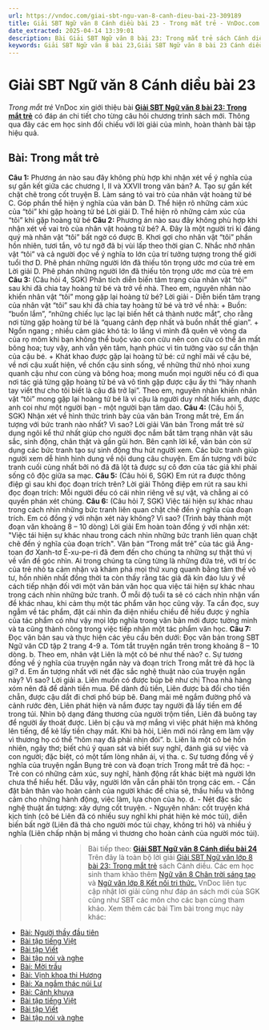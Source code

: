 ```yaml
---
url: https://vndoc.com/giai-sbt-ngu-van-8-canh-dieu-bai-23-309189
title: Giải SBT Ngữ văn 8 Cánh diều bài 23 - Trong mắt trẻ - VnDoc.com
date_extracted: 2025-04-14 13:39:01
description: Bài Giải SBT Ngữ văn 8 bài 23: Trong mắt trẻ sách Cánh diều có đáp án chi tiết cho các bạn cùng tham khảo.
keywords: Giải SBT Ngữ văn 8 bài 23,Giải SBT Ngữ văn 8 bài 23 Cánh diều,Giải sách bài tập Ngữ văn CD lớp 8,Ngữ văn lớp 8 Cánh diều,giải bài tập ngữ văn lớp 8,bài Trong mắt trẻ,soạn bài ngữ văn 8,ôn tập ngữ văn 8
---
```


# Giải SBT Ngữ văn 8 Cánh diều bài 23
 _Trong mắt trẻ_
VnDoc xin giới thiệu bài **[Giải SBT Ngữ văn 8 bài 23: Trong mắt trẻ](<https://vndoc.com/giai-sbt-ngu-van-8-canh-dieu-bai-23-309189>)** có đáp án chi tiết cho từng câu hỏi chương trình sách mới. Thông qua đây các em học sinh đối chiếu với lời giải của mình, hoàn thành bài tập hiệu quả.
## Bài: Trong mắt trẻ
**Câu 1:** Phương án nào sau đây không phù hợp khi nhận xét về ý nghĩa của sự gắn kết giữa các chương I, II và XXVII trong văn bản?
A. Tạo sự gắn kết chặt chẽ trong cốt truyện
B. Làm sáng tỏ vai trò của nhân vật hoàng tử bé
C. Góp phần thể hiện ý nghĩa của văn bản
D. Thể hiện rõ những cảm xúc của “tôi” khi gặp hoàng tử bé
Lời giải
D. Thể hiện rõ những cảm xúc của “tôi” khi gặp hoàng tử bé
**Câu 2:** Phương án nào sau đây không phù hợp khi nhận xét về vai trò của nhân vật hoàng tử bé?
A. Đây là một người tri kỉ đáng quý mà nhân vật “tôi” bất ngờ có được
B. Khơi gợi cho nhân vật “tôi” phần hồn nhiên, tươi tắn, vô tư ngỡ đã bị vùi lấp theo thời gian
C. Nhắc nhở nhân vật “tôi” và cả người đọc về ý nghĩa to lớn của trí tưởng tượng trong thế giới tuổi thơ
D. Phê phán những người lớn đã thiếu tôn trọng ước mơ của trẻ em
Lời giải
D. Phê phán những người lớn đã thiếu tôn trọng ước mơ của trẻ em
**Câu 3:** \(Câu hỏi 4, SGK\) Phân tích diễn biến tâm trạng của nhân vật “tôi” sau khi đã chia tay hoàng tử bé và trở về nhà. Theo em, nguyên nhân nào khiến nhân vật “tôi” mong gặp lại hoàng tử bé?
Lời giải
\- Diễn biến tâm trạng của nhân vật “tôi” sau khi đã chia tay hoàng tử bé và trở về nhà:
\+ Buồn: “buồn lắm”, “những chiếc lục lạc lại biến hết cả thành nước mắt”, cho rằng nơi từng gặp hoàng tử bé là “quang cảnh đẹp nhất và buồn nhất thế gian”. + Ngổn ngang ; nhiều cảm giác khó tả: lo lắng vì mình đã quên vẽ vòng da của rọ mõm khi bạn không thể buộc vào con cừu nên con cừu có thể ăn mất bông hoa; tuy vậy, anh vẫn yên tâm, hạnh phúc vì tin tưởng vào sự cẩn thận của cậu bé.
\+ Khát khao được gặp lại hoàng tử bé: cứ nghĩ mãi về cậu bé, về nơi cậu xuất hiện, về chốn cậu sinh sống, về những thứ nhỏ nhoi xung quanh cậu như con cùng và bông hoa; mong muốn mọi người nếu có đi qua nơi tác giả từng gặp hoàng tử bé và vô tình gặp được cậu ấy thì “hãy nhanh tay viết thư cho tôi biết là cậu đã trở lại”.
Theo em, nguyên nhân khiến nhân vật “tôi” mong gặp lại hoàng tử bé là vì cậu là người duy nhất hiểu anh, được anh coi như một người bạn - một người bạn tâm dao.
**Câu 4:** \(Câu hỏi 5, SGK\) Nhận xét về hình thức trình bày của văn bản Trong mắt trẻ, Em ấn tượng với bức tranh nào nhất? Vì sao?
Lời giải
Văn bản Trong mắt trẻ sử dụng ngôi kể thứ nhất giúp cho người đọc nắm bắt tâm trạng nhân vật sâu sắc, sinh động, chân thật và gần gũi hơn. Bên cạnh lời kể, văn bản còn sử dụng các bức tranh tạo sự sinh động thu hút người xem. Các bức tranh giúp người xem dễ hình hình dung về nội dung câu chuyện.
Em ấn tượng với bức tranh cuối cùng nhất bởi nó đã đã lột tả được sự cô đơn của tác giả khi phải sống cô độc giữa sa mạc.
**Câu 5:** \(Câu hỏi 6, SGK\) Em rút ra được thông điệp gì sau khi đọc đoạn trích trên?
Lời giải
Thông điệp em rút ra sau khi đọc đoạn trích: Mỗi người đều có cái nhìn riêng về sự vật, và chẳng ai có quyền phán xét chúng.
**Câu 6:** \(Câu hỏi 7, SGK\) Việc tái hiện sự khác nhau trong cách nhìn những bức tranh liên quan chặt chẽ đến ý nghĩa của đoạn trích. Em có đồng ý với nhận xét này không? Vì sao? \(Trình bày thành một đoạn văn khoảng 8 – 10 dòng\)
Lời giải
Em hoàn toàn đồng ý với nhận xét: "Việc tái hiện sự khác nhau trong cách nhìn những bức tranh liên quan chặt chẽ đến ý nghĩa của đoạn trích". Văn bản “Trong mắt trẻ” của tác giả Ăng-toan đơ Xanh-tơ Ê-xu-pe-ri đã đem đến cho chúng ta những sự thật thú vị về vấn đề góc nhìn. Ai trong chúng ta cũng từng là những đứa trẻ, với trí óc của trẻ nhỏ ta cảm nhận và khám phá mọi thứ xung quanh bằng tâm thế vô tư, hồn nhiên nhất đồng thời ta còn thấy rằng tác giả đã kín đáo lưu ý về cách tiếp nhận đối với một văn bản văn học qua việc tái hiện sự khác nhau trong cách nhìn những bức tranh. Ở mỗi độ tuổi ta sẽ có cách nhìn nhận vấn đề khác nhau, khi cảm thụ một tác phẩm văn học cũng vậy. Ta cần đọc, suy ngẫm về tác phẩm, đặt cái nhìn đa diện nhiều chiều để hiểu được ý nghĩa của tác phẩm có như vậy mọi lớp nghĩa trong văn bản mới được tường minh và ta cũng thành công trong việc tiếp nhận một tác phẩm văn học.
**Câu 7:** Đọc văn bản sau và thực hiện các yêu cầu bên dưới:
Đọc văn bản trong SBT Ngữ văn CD tập 2 trang 4-9
a. Tóm tắt truyện ngắn trên trong khoảng 8 – 10 dòng.
b. Theo em, nhân vật Liên là một cô bé như thế nào?
c. Sự tương đồng về ý nghĩa của truyện ngắn này và đoạn trích Trong mắt trẻ đã học là gì?
d. Em ấn tượng nhất với nét đặc sắc nghệ thuật nào của truyện ngắn này? Vì sao?
Lời giải
a. Liên muốn có được búp bê như chị Thoa nhà hàng xóm nên đã để dành tiền mua. Để dành đủ tiền, Liên được bà đổi cho tiền chẵn, được cậu dắt đi chơi phố búp bê. Đang mải mê ngắm đường phố và cảnh rước đèn, Liên phát hiện và nắm được tay người đã lấy tiền em để trong túi. Nhìn bộ dạng đáng thương của người trộm tiền, Liên đã buông tay để người ấy thoát được. Liên bị cậu và mợ mắng vì việc phát hiện mà không lên tiếng, để kẻ lấy tiền chạy mất. Khi bà hỏi, Liên mới nói rằng em làm vậy vì thương họ có thể “hôm nay đã phải nhịn đói”.
b. Liên là một cô bé hồn nhiên, ngây thơ; biết chú ý quan sát và biết suy nghĩ, đánh giá sự việc và con người; đặc biệt, có một tấm lòng nhân ái, vị tha.
c. Sự tương đồng về ý nghĩa của truyện ngắn Bụng trẻ con và đoạn trích Trong mắt trẻ đã học:
\- Trẻ con có những cảm xúc, suy nghĩ, hành động rất khác biệt mà người lớn chưa thể hiểu hết. Dẫu vậy, người lớn vẫn cần phải tôn trọng các em.
\- Cần đặt bản thân vào hoàn cảnh của người khác để chia sẻ, thấu hiểu và thông cảm cho những hành động, việc làm, lựa chọn của họ.
d.
\- Nét đặc sắc nghệ thuật ấn tượng: xây dựng cốt truyện.
\- Nguyên nhân: cốt truyện khá kịch tính \(cô bé Liên đã có nhiều suy nghĩ khi phát hiện kẻ móc túi\), diễn biến bất ngờ \(Liên đã thả cho người móc túi chạy, không tri hô\) và nhiều ý nghĩa \(Liên chấp nhận bị mắng vì thương cho hoàn cảnh của người móc túi\).
>>>> Bài tiếp theo: **[Giải SBT Ngữ văn 8 Cánh diều bài 24](<https://vndoc.com/giai-sbt-ngu-van-8-canh-dieu-bai-24-309193>)**
Trên đây là toàn bộ lời giải [Giải SBT Ngữ văn lớp 8 bài 23: Trong mắt trẻ](<https://vndoc.com/giai-sbt-ngu-van-8-canh-dieu-bai-23-309189>) sách Cánh diều. Các em học sinh tham khảo thêm [Ngữ văn 8 Chân trời sáng tạo ](<https://vndoc.com/ngu-van-8-chan-troi-sang-tao>)và [Ngữ văn lớp 8 Kết nối tri thức.](<https://vndoc.com/ngu-van-8-ket-noi-tri-thuc>) VnDoc liên tục cập nhật lời giải cũng như đáp án sách mới của SGK cũng như SBT các môn cho các bạn cùng tham khảo.
Xem thêm các bài Tìm bài trong mục này khác:
  * [Bài: Người thầy đầu tiên](</giai-sbt-ngu-van-8-canh-dieu-bai-24-309193>)
  * [Bài tập tiếng Việt](</giai-sbt-ngu-van-8-canh-dieu-bai-25-309197>)
  * [Bài tập Viết](</giai-sbt-ngu-van-8-canh-dieu-bai-26-309199>)
  * [Bài tập nói và nghe](</giai-sbt-ngu-van-8-canh-dieu-bai-27-309203>)
  * [Bài: Mời trầu](</giai-sbt-ngu-van-8-canh-dieu-bai-28-309205>)
  * [Bài: Vịnh khoa thi Hương](</giai-sbt-ngu-van-8-canh-dieu-bai-29-309214>)
  * [Bài: Xa ngắm thác núi Lư](</giai-sbt-ngu-van-8-canh-dieu-bai-30-309215>)
  * [Bài: Cảnh khuya](</giai-sbt-ngu-van-8-canh-dieu-bai-31-309217>)
  * [Bài tập tiếng Việt](</giai-sbt-ngu-van-8-canh-dieu-bai-32-309218>)
  * [Bài tập Viết](</giai-sbt-ngu-van-8-canh-dieu-bai-33-309223>)
  * [Bài tập nói và nghe](</giai-sbt-ngu-van-8-canh-dieu-bai-34-309227>)

